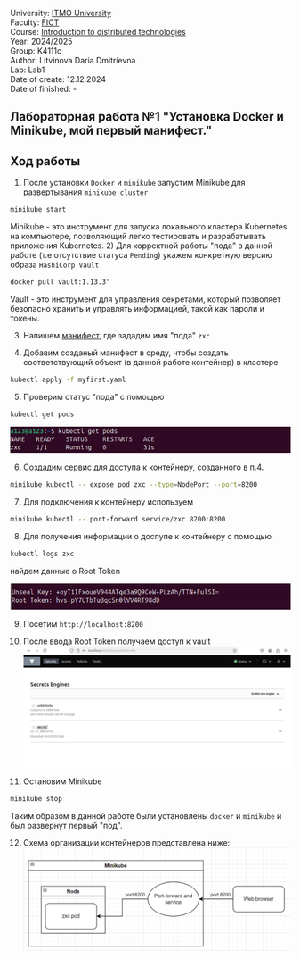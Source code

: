 University: [ITMO University](https://itmo.ru/ru/) \
Faculty: [FICT](https://fict.itmo.ru) \
Course: [Introduction to distributed technologies](https://github.com/itmo-ict-faculty/introduction-to-distributed-technologies) \
Year: 2024/2025 \
Group: K4111c \
Author: Litvinova Daria Dmitrievna \
Lab: Lab1 \
Date of create: 12.12.2024 \
Date of finished: -
## Лабораторная работа №1 "Установка Docker и Minikube, мой первый манифест."
## Ход работы
1) После установки `Docker` и `minikube` запустим Minikube для развертывания `minikube cluster`
```bash
minikube start
```
Minikube - это инструмент для запуска локального кластера Kubernetes на компьютере, позволяющий легко тестировать и разрабатывать приложения Kubernetes.
2) Для корректной работы "пода" в данной работе (т.е отсутствие статуса `Pending`) укажем конкретную версию образа `HashiCorp Vault`
```bash 
docker pull vault:1.13.3"
```
Vault - это инструмент для управления секретами, который позволяет безопасно хранить и управлять информацией, такой как пароли и токены.

3) Напишем [манифест](myfirst.yml), где зададим имя "пода" `zxc`

4) Добавим созданый манифест в среду, чтобы создать соответствующий объект (в данной работе контейнер) в кластере
```bash 
kubectl apply -f myfirst.yaml
```
5) Проверим статус "пода" с помощью
```bash
kubectl get pods
```
![image](./images/pod_status.png)

6) Создадим сервис для доступа к контейнеру, созданного в п.4.
```bash
minikube kubectl -- expose pod zxc --type=NodePort --port=8200
```
7) Для подключения к контейнеру используем 
```bash
minikube kubectl -- port-forward service/zxc 8200:8200
 ```
8) Для получения информации о доспупе к контейнеру с помощью
```bash
kubectl logs zxc
 ```
найдем данные о Root Token

![image](./images/root_token.png)

9) Посетим `http://localhost:8200`

10) После ввода Root Token получаем доступ к vault 
![image](./images/access.png)

11) Остановим Minikube
 ```bash
minikube stop
``` 
Таким образом в данной работе были установлены `docker` и `minikube` и был развернут первый "под".

12) Схема организации контейнеров представлена ниже:
![image](./images/draw_lab1.png)

